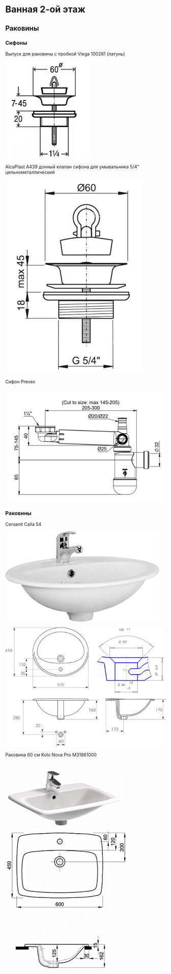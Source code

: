 # Ванная 2-ой этаж

## Раковины

### Сифоны

Выпуск для раковины с пробкой Viega 100261 (латунь)

![](viega_100261.png)

AlcaPlast A439 донный клапан сифона для умывальника 5/4" цельнометаллический

![](alcaplast_a439.png)

Сифон Prevex

![](prevex.png)



### Раковины

Cersanit Calla 54

![](img.png)

![](img_1.png)

Раковина 60 см Kolo Nova Pro M31861000

![](kola.png)
![](kola2.png)